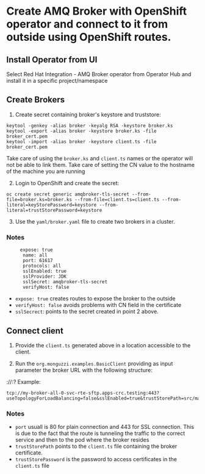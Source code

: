 # Create AMQ Broker with OpenShift operator and connect to it from outside using OpenShift routes.

## Install Operator from UI
Select Red Hat Integration - AMQ Broker operator from Operator Hub and install it in a specific project/namespace

## Create Brokers
1. Create secret containing broker's keystore and truststore:

```
keytool -genkey -alias broker -keyalg RSA -keystore broker.ks
keytool -export -alias broker -keystore broker.ks -file broker_cert.pem
keytool -import -alias broker -keystore client.ts -file broker_cert.pem
```

Take care of using the `broker.ks` and `client.ts` names or the operator will not be able to link them.
Take care of setting the CN value to the hostname of the machine you are running

2. Login to OpenShift and create the secret:

```
oc create secret generic amqbroker-tls-secret --from-file=broker.ks=broker.ks --from-file=client.ts=client.ts --from-literal=keyStorePassword=keystore --from-literal=trustStorePassword=keystore
```

3. Use the `yaml/broker.yaml` file to create two brokers in a cluster.

### Notes

```
     expose: true
      name: all
      port: 61617
      protocols: all
      sslEnabled: true
      sslProvider: JDK
      sslSecret: amqbroker-tls-secret
      verifyHost: false

```

- `expose: true` creates routes to expose the broker to the outside
- `verifyHost: false` avoids problems with CN field in the certificate
- `sslSecrect`: points to the secret created in point 2 above.

## Connect client
1. Provide the `client.ts` generated above in a location accessible to the client.

2. Run the `org.monguzzi.examples.BasicClient` providing as input parameter the broker URL with the following structure:

<protocol>://<route>:<port>?<connectionProperties>
Example:

```
tcp://my-broker-all-0-svc-rte-sftp.apps-crc.testing:443?useTopologyForLoadBalancing=false&sslEnabled=true&trustStorePath=src/main/resources/secrets/client.ts&trustStorePassword=keystore
```

### Notes

- `port` usuall is 80 for plain connection and 443 for SSL connection. This is due to the fact that the route is tunneling the traffic to the correct service and then to the pod where the broker resides
- `trustStorePath` points to the `client.ts` file containing the broker certificate.
- `trustStorePassword` is the password to access certificates in the `client.ts` file